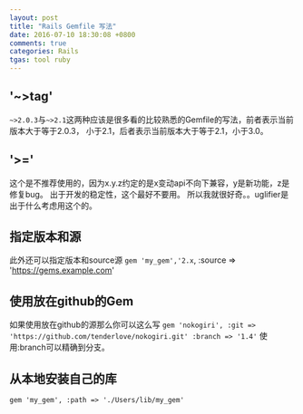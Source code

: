 ```yaml
---
layout: post
title: "Rails Gemfile 写法"
date: 2016-07-10 18:30:08 +0800
comments: true
categories: Rails
tgas: tool ruby
---
```

## '~>tag'
`~>2.0.3`与`~>2.1`这两种应该是很多看的比较熟悉的Gemfile的写法，前者表示当前版本大于等于2.0.3，
小于2.1，后者表示当前版本大于等于2.1，小于3.0。

## '>='
这个是不推荐使用的，因为x.y.z约定的是x变动api不向下兼容，y是新功能，z是修复bug。
出于开发的稳定性，这个最好不要用。
所以我就很好奇。。uglifier是出于什么考虑用这个的。

## 指定版本和源
此外还可以指定版本和source源
`gem 'my_gem','2.x`, :source => 'https://gems.example.com'

## 使用放在github的Gem
如果使用放在github的源那么你可以这么写
`gem 'nokogiri', :git => 'https://github.com/tenderlove/nokogiri.git' :branch => '1.4'`
使用:branch可以精确到分支。

## 从本地安装自己的库
`gem 'my_gem', :path => './Users/lib/my_gem'`
